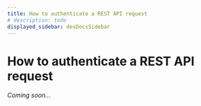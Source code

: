 ```yaml
---
title: How to authenticate a REST API request
# description: todo
displayed_sidebar: devDocsSidebar
---
```


# How to authenticate a REST API request

_Coming soon…_
